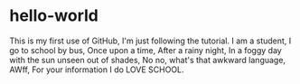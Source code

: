 # hello-world
This is my first use of GitHub, I'm just following the tutorial.
I am a student, I go to school by bus, Once upon a time, After a rainy night, In a foggy day with the sun unseen out of shades,
No no, what's that awkward language, AWff, For your information I do LOVE SCHOOL.
